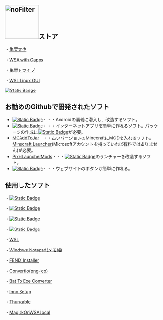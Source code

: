 ## [<img width="110" alt="noFilter" src="https://github.com/user-attachments/assets/58297369-9446-4ebd-b2bb-e4a69cd43916">](https://daiya2024.blogspot.com/)ストア
・[亀栗大也](https://kamekuridaiya.github.io/kamekuridaiya/)

・[WSA with Gapps](https://kamekuridaiya.github.io/WSA-with-Gapps-Japanese/)

・[亀栗ドライブ](https://kamekuridaiya.github.io/kamekuridrive/)

・[WSL Linux GUI](https://kamekuridaiya.github.io/WSL-Linux-GUI/)

[![Static Badge](https://img.shields.io/badge/%E4%BA%80%E6%A0%97%E5%A4%A7%E4%B9%9F-%E3%83%95%E3%82%A9%E3%83%AD%E3%83%BC-blue?logo=Github)](https://github.com/kamekuridaiya)
## お勧めのGithubで開発されたソフト
- [![Static Badge](https://img.shields.io/badge/Magisk-white?logo=magisk)](https://topjohnwu.github.io/Magisk/)・・・Androidの裏側に潜入し、改造するソフト。
- [![Static Badge](https://img.shields.io/badge/Electron%20Fiddle-white?logo=electronfiddle)](https://www.electronjs.org/ja/fiddle)・・・インターネットアプリを簡単に作れるソフト。パッケージの作成に[![Static Badge](https://img.shields.io/badge/Node.js-white?logo=nodedotjs)](https://nodejs.org/en)が必要。
- [MCAddToJar](https://kusaanko.github.io/OldMCPatcher/#:~:text=minecraft.client.OldMCPatcher-,MCAddToJar,-OldMCPatcher%E5%B0%8E%E5%85%A5%E3%82%B5%E3%83%9D%E3%83%BC%E3%83%88)・・・古いバージョンのMinecraftにMODを入れるソフト。[Minecraft Launcher](https://www.xbox.com/ja-JP/games/store/minecraft-launcher/9pgw18npbzv5?ocid=storeforweb)(Microsoftアカウントを持っていれば有料ではありません)が必要。
- [PixelLauncherMods](https://github.com/KieronQuinn/PixelLauncherMods/releases)・・・[![Static Badge](https://img.shields.io/badge/Google%20Pixel-white?logo=google)](https://store.google.com/jp/category/phones?hl=ja)のランチャーを改造するソフト。
- [![Static Badge](https://img.shields.io/badge/shelds.io-black?logo=shieldsdotio)](https://shields.io/)・・・ウェブサイトのボタンが簡単に作れる。
## 使用したソフト
・[![Static Badge](https://img.shields.io/badge/Ubuntu-white?logo=ubuntu)](https://apps.microsoft.com/detail/9pdxgncfsczv?hl=ja-jp&gl=JP)

・[![Static Badge](https://img.shields.io/badge/Git-white?logo=git)](https://git-scm.com/book/ja/v2/%E4%BD%BF%E3%81%84%E5%A7%8B%E3%82%81%E3%82%8B-Git%E3%81%AE%E3%82%A4%E3%83%B3%E3%82%B9%E3%83%88%E3%83%BC%E3%83%AB) 

・[![Static Badge](https://img.shields.io/badge/Github-black?logo=github)](https://github.com/) 

・[![Static Badge](https://img.shields.io/badge/Shields.io-black?logo=shieldsdotio)](https://shields.io/)

・[WSL](https://aka.ms/wslstorepage)

・[Windows Notepad(メモ帳)](https://apps.microsoft.com/detail/9msmlrh6lzf3?hl=ja-jp&gl=JP) 

・[FENIX Installer](https://fenix-pc.blog.jp/FENIX_Installer#gsc.tab=0)

・[Convertio(png-ico)](https://convertio.co/ja/png-ico/) 

・[Bat To Exe Converter](https://softaro.net/FileCompression/Bat_To_Exe_Converter.html)

・[Inno Setup](https://jrsoftware.org/isdl.php)

・[Thunkable](https://x.thunkable.com/)

・[MagiskOnWSALocal](https://github.com/LSPosed/MagiskOnWSALocal)
